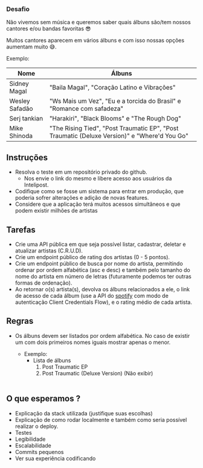 

### Desafio

Não vivemos sem música e queremos saber quais álbuns são/tem nossos cantores e/ou bandas favoritas 😎

Muitos cantores aparecem em vários álbuns e com isso nossas opções aumentam muito 😅.

Exemplo:

| Nome  | Álbuns  |
|---|---|
| Sidney Magal  | "Baila Magal", "Coração Latino e Vibrações" |
| Wesley Safadão | "Ws Mais um Vez", "Eu e a torcida do Brasil" e "Romance com safadeza" |
| Serj tankian | "Harakiri", "Black Blooms" e "The Rough Dog" |
| Mike Shinoda | "The Rising Tied", "Post Traumatic EP", "Post Traumatic (Deluxe Version)" e "Where'd You Go" |

## Instruções

 * Resolva o teste em um repositório privado do github. 
	* Nos envie o link do mesmo e libere acesso aos usuários da Intelipost.
 * Codifique como se fosse um sistema para entrar em produção, que poderia sofrer alterações e adição de novas features.
 * Considere que a aplicação terá muitos acessos simultâneos e que podem existir milhões de artistas

## Tarefas
 
 * Crie uma API pública em que seja possível listar, cadastrar, deletar e atualizar artistas (C.R.U.D).
 * Crie um endpoint público de rating dos artistas (0 - 5 pontos).
 * Crie um endpoint público de busca por nome do artista, permitindo ordenar por ordem alfabética (asc e desc) e também pelo tamanho do nome do artista em número de letras (futuramente podemos ter outras formas de ordenação).
 * Ao retornar o(s) artista(s), devolva os álbuns relacionados a ele, o link de acesso de cada álbum (use a API do [spotify](https://developer.spotify.com/documentation/web-api/) com modo de autenticação Client Credentials Flow), e o rating médio de cada artista.

## Regras
 
 * Os álbuns devem ser listados por ordem alfabética. No caso de existir um com dois primeiros nomes iguais mostrar apenas o menor.
 
   * Exemplo: <br/>
      * Lista de álbuns <br/>
        1) Post Traumatic EP <br/>
        2) Post Traumatic (Deluxe Version) (Não exibir) <br/>
        <br/>

## O que esperamos ?

 * Explicação da stack utilizada (justifique suas escolhas)
 * Explicação de como rodar localmente e também como seria possível realizar o deploy.
 * Testes
 * Legibilidade
 * Escalabilidade 
 * Commits pequenos
 * Ver sua experiência codificando
